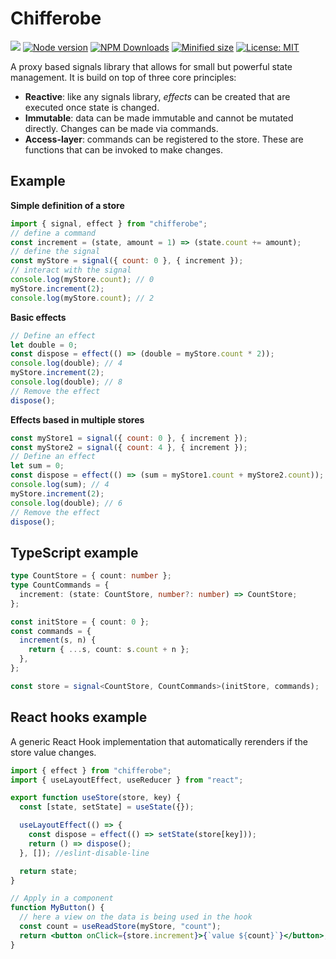 # Chifferobe

![](https://github.com/kevtiq/chifferobe/workflows/test/badge.svg)
[![Node version](https://img.shields.io/npm/v/chifferobe.svg?style=flat)](https://www.npmjs.com/package/chifferobe)
[![NPM Downloads](https://img.shields.io/npm/dm/chifferobe.svg?style=flat)](https://www.npmjs.com/package/chifferobe)
[![Minified size](https://img.shields.io/bundlephobia/min/chifferobe@latest?label=minified)](https://www.npmjs.com/package/chifferobe)
[![License: MIT](https://img.shields.io/badge/License-MIT-yellow.svg)](https://opensource.org/licenses/MIT)

A proxy based signals library that allows for small but powerful state management. It is build on top of three core principles:

- **Reactive**: like any signals library, _effects_ can be created that are executed once state is changed.
- **Immutable**: data can be made immutable and cannot be mutated directly. Changes can be made via commands.
- **Access-layer**: commands can be registered to the store. These are functions that can be invoked to make changes.

## Example

**Simple definition of a store**

```js
import { signal, effect } from "chifferobe";
// define a command
const increment = (state, amount = 1) => (state.count += amount);
// define the signal
const myStore = signal({ count: 0 }, { increment });
// interact with the signal
console.log(myStore.count); // 0
myStore.increment(2);
console.log(myStore.count); // 2
```

**Basic effects**

```js
// Define an effect
let double = 0;
const dispose = effect(() => (double = myStore.count * 2));
console.log(double); // 4
myStore.increment(2);
console.log(double); // 8
// Remove the effect
dispose();
```

**Effects based in multiple stores**

```js
const myStore1 = signal({ count: 0 }, { increment });
const myStore2 = signal({ count: 4 }, { increment });
// Define an effect
let sum = 0;
const dispose = effect(() => (sum = myStore1.count + myStore2.count));
console.log(sum); // 4
myStore.increment(2);
console.log(double); // 6
// Remove the effect
dispose();
```

## TypeScript example

```ts
type CountStore = { count: number };
type CountCommands = {
  increment: (state: CountStore, number?: number) => CountStore;
};

const initStore = { count: 0 };
const commands = {
  increment(s, n) {
    return { ...s, count: s.count + n };
  },
};

const store = signal<CountStore, CountCommands>(initStore, commands);
```

## React hooks example

A generic React Hook implementation that automatically rerenders if the store value changes.

```jsx
import { effect } from "chifferobe";
import { useLayoutEffect, useReducer } from "react";

export function useStore(store, key) {
  const [state, setState] = useState({});

  useLayoutEffect(() => {
    const dispose = effect(() => setState(store[key]));
    return () => dispose();
  }, []); //eslint-disable-line

  return state;
}

// Apply in a component
function MyButton() {
  // here a view on the data is being used in the hook
  const count = useReadStore(myStore, "count");
  return <button onClick={store.increment}>{`value ${count}`}</button>;
}
```
